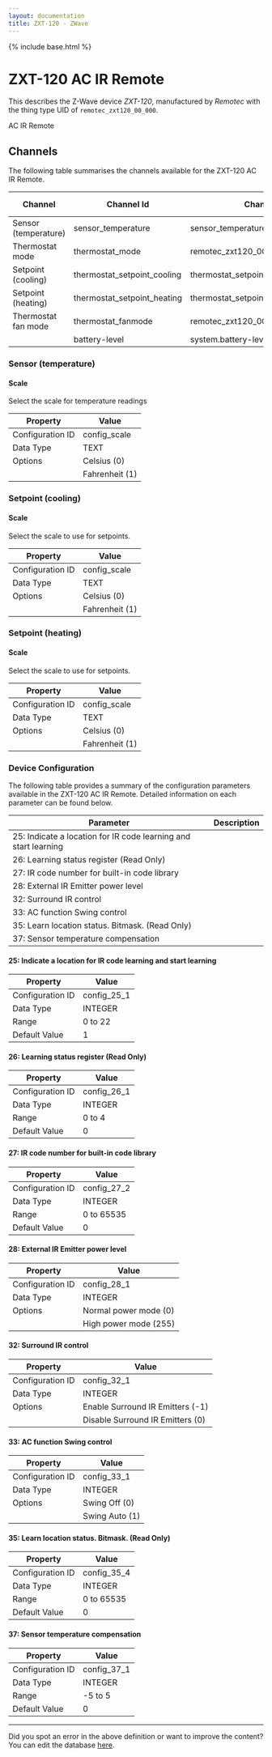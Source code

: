 ```yaml
---
layout: documentation
title: ZXT-120 - ZWave
---
```


{% include base.html %}

# ZXT-120 AC IR Remote

This describes the Z-Wave device *ZXT-120*, manufactured by *Remotec* with the thing type UID of ```remotec_zxt120_00_000```. 

AC IR Remote


## Channels
The following table summarises the channels available for the ZXT-120 AC IR Remote.

| Channel | Channel Id | Channel Type UID | Category | Item Type |
|---------|------------|------------------|----------|-----------|
| Sensor (temperature) | sensor_temperature | sensor_temperature | Temperature | Number |
| Thermostat mode | thermostat_mode | remotec_zxt120_00_000_thermostat_mode | Temperature | Number |
| Setpoint (cooling) | thermostat_setpoint_cooling | thermostat_setpoint | Temperature | Number |
| Setpoint (heating) | thermostat_setpoint_heating | thermostat_setpoint | Temperature | Number |
| Thermostat fan mode | thermostat_fanmode | remotec_zxt120_00_000_thermostat_fanmode | Temperature | Number |
|  | battery-level | system.battery-level |  |  |


### Sensor (temperature)

#### Scale

Select the scale for temperature readings


| Property         | Value    |
|------------------|----------|
| Configuration ID | config_scale |
| Data Type        | TEXT || Default Value | 0 |
| Options | Celsius (0) |
|  | Fahrenheit (1) |


### Setpoint (cooling)

#### Scale

Select the scale to use for setpoints.


| Property         | Value    |
|------------------|----------|
| Configuration ID | config_scale |
| Data Type        | TEXT || Default Value | 0 |
| Options | Celsius (0) |
|  | Fahrenheit (1) |


### Setpoint (heating)

#### Scale

Select the scale to use for setpoints.


| Property         | Value    |
|------------------|----------|
| Configuration ID | config_scale |
| Data Type        | TEXT || Default Value | 0 |
| Options | Celsius (0) |
|  | Fahrenheit (1) |


### Device Configuration
The following table provides a summary of the configuration parameters available in the ZXT-120 AC IR Remote.
Detailed information on each parameter can be found below.

| Parameter   | Description |
|-------------|-------------|
| 25: Indicate a location for IR code learning and start learning |  |
| 26: Learning status register (Read Only) |  |
| 27: IR code number for built-in code library |  |
| 28: External IR Emitter power level |  |
| 32: Surround IR control |  |
| 33: AC function Swing control |  |
| 35: Learn location status. Bitmask. (Read Only) |  |
| 37: Sensor temperature compensation |  |


#### 25: Indicate a location for IR code learning and start learning


| Property         | Value    |
|------------------|----------|
| Configuration ID | config_25_1 |
| Data Type        | INTEGER |
| Range | 0 to 22 |
| Default Value | 1 |


#### 26: Learning status register (Read Only)


| Property         | Value    |
|------------------|----------|
| Configuration ID | config_26_1 |
| Data Type        | INTEGER |
| Range | 0 to 4 |
| Default Value | 0 |


#### 27: IR code number for built-in code library


| Property         | Value    |
|------------------|----------|
| Configuration ID | config_27_2 |
| Data Type        | INTEGER |
| Range | 0 to 65535 |
| Default Value | 0 |


#### 28: External IR Emitter power level


| Property         | Value    |
|------------------|----------|
| Configuration ID | config_28_1 |
| Data Type        | INTEGER || Default Value | 255 |
| Options | Normal power mode (0) |
|  | High power mode (255) |


#### 32: Surround IR control


| Property         | Value    |
|------------------|----------|
| Configuration ID | config_32_1 |
| Data Type        | INTEGER || Default Value | -1 |
| Options | Enable Surround IR Emitters (-1) |
|  | Disable Surround IR Emitters (0) |


#### 33: AC function Swing control


| Property         | Value    |
|------------------|----------|
| Configuration ID | config_33_1 |
| Data Type        | INTEGER || Default Value | 1 |
| Options | Swing Off (0) |
|  | Swing Auto (1) |


#### 35: Learn location status. Bitmask. (Read Only)


| Property         | Value    |
|------------------|----------|
| Configuration ID | config_35_4 |
| Data Type        | INTEGER |
| Range | 0 to 65535 |
| Default Value | 0 |


#### 37: Sensor temperature compensation


| Property         | Value    |
|------------------|----------|
| Configuration ID | config_37_1 |
| Data Type        | INTEGER |
| Range | -5 to 5 |
| Default Value | 0 |


---

Did you spot an error in the above definition or want to improve the content?
You can edit the database [here](http://www.cd-jackson.com/index.php/zwave/zwave-device-database/zwave-device-list/devicesummary/202).
